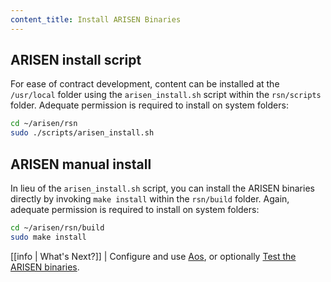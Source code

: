```yaml
---
content_title: Install ARISEN Binaries
---
```


## ARISEN install script

For ease of contract development, content can be installed at the `/usr/local` folder using the `arisen_install.sh` script within the `rsn/scripts` folder. Adequate permission is required to install on system folders:

```sh
cd ~/arisen/rsn
sudo ./scripts/arisen_install.sh
```

## ARISEN manual install

In lieu of the `arisen_install.sh` script, you can install the ARISEN binaries directly by invoking `make install` within the `rsn/build` folder. Again, adequate permission is required to install on system folders:

```sh
cd ~/arisen/rsn/build
sudo make install
```

[[info | What's Next?]]
| Configure and use [Aos](../../../01_aos/index.md), or optionally [Test the ARISEN binaries](04_test-arisen-binaries.md).

